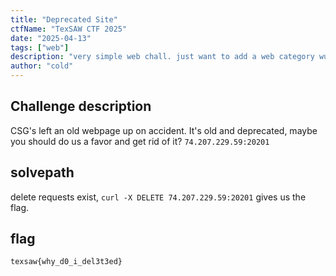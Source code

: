 ```yaml
---
title: "Deprecated Site"
ctfName: "TexSAW CTF 2025"
date: "2025-04-13"
tags: ["web"]
description: "very simple web chall. just want to add a web category wu"
author: "cold"
---
```


## Challenge description

CSG's left an old webpage up on accident. It's old and deprecated, maybe you should do us a favor and get rid of it?
`74.207.229.59:20201`

## solvepath

delete requests exist, `curl -X DELETE 74.207.229.59:20201` gives us the flag.

## flag

`texsaw{why_d0_i_del3t3ed}`
